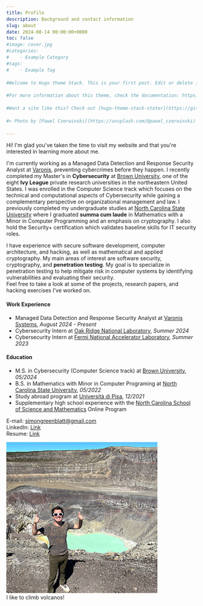 ```yaml
---
title: Profile
description: Background and contact information
slug: about
date: 2024-08-14 00:00:00+0000
toc: false
#image: cover.jpg
#categories:
#    - Example Category
#tags:
#    - Example Tag

#Welcome to Hugo theme Stack. This is your first post. Edit or delete it, then start writing!

#For more information about this theme, check the documentation: https://docs.stack.jimmycai.com/

#Want a site like this? Check out [hugo-theme-stack-stater](https://github.com/CaiJimmy/#hugo-theme-stack-starter)

#> Photo by [Pawel Czerwinski](https://unsplash.com/@pawel_czerwinski) on [Unsplash](https://#unsplash.com/)

---
```


Hi! I'm glad you've taken the time to visit my website and that you're interested in learning more about me.

I'm currently working as a Managed Data Detection and Response Security Analyst at [Varonis](https://www.varonis.com/), preventing cybercrimes before they happen. I recently completed my Master's in **Cybersecurity** at [Brown University](https://www.brown.edu/), one of the eight **Ivy League** private research universities in the northeastern United States. I was enrolled in the Computer Science track which focuses on the technical and computational aspects of Cybersecurity while gaining a complementary perspective on organizational management and law. I previously completed my undergraduate studies at [North Carolina State University](https://www.ncsu.edu/) where I graduated **summa cum laude** in Mathematics with a Minor in Computer Programming and an emphasis on cryptography. I also hold the Security+ certification which validates baseline skills for IT security roles.

I have experience with secure software development, computer architecture, and hacking, as well as mathematical and applied cryptography. My main areas of interest are software security, cryptography, and **penetration testing**. My goal is to specialize in penetration testing to help mitigate risk in computer systems by identifying vulnerabilities and evaluating their security.  
Feel free to take a look at some of the projects, research papers, and hacking exercises I've worked on.

#### Work Experience

- Managed Data Detection and Response Security Analyst at [Varonis Systems](https://www.varonis.com/), *August 2024 - Present*
- Cybersecurity Intern at [Oak Ridge National Laboratory](https://www.ornl.gov/), *Summer 2024*
- Cybersecurity Intern at [Fermi National Accelerator Laboratory](https://www.fnal.gov/), *Summer 2023*

#### Education

- M.S. in Cybersecurity (Computer Science track) at [Brown University](https://www.brown.edu/), *05/2024*
- B.S. in Mathematics with Minor in Computer Programing at [North Carolina State University](https://www.ncsu.edu/), *05/2022*
- Study abroad program at [Università di Pisa](https://www.unipi.it/), *12/2021*
- Supplementary high school experience with the [North Carolina School of Science and Mathematics](https://www.ncssm.edu/) Online Program

E-mail: [simongreenblatt@gmail.com](mailto:simongreenblatt@gmail.com)  
LinkedIn: [Link](https://www.linkedin.com/in/simon-greenblatt)  
Resume: [Link](resume_cyber.pdf)

![ ](climb.jpg)  
I like to climb volcanos!
